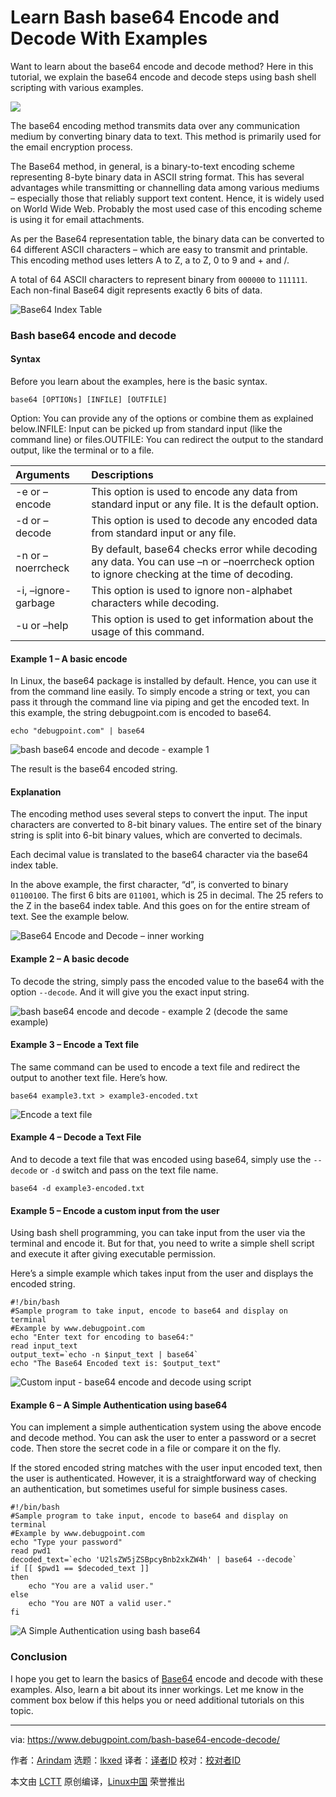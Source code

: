 [#]: subject: "Learn Bash base64 Encode and Decode With Examples"
[#]: via: "https://www.debugpoint.com/bash-base64-encode-decode/"
[#]: author: "Arindam https://www.debugpoint.com/author/admin1/"
[#]: collector: "lkxed"
[#]: translator: " "
[#]: reviewer: " "
[#]: publisher: " "
[#]: url: " "

Learn Bash base64 Encode and Decode With Examples
======
Want to learn about the base64 encode and decode method? Here in this tutorial, we explain the base64 encode and decode steps using bash shell scripting with various examples.

![][1]

The base64 encoding method transmits data over any communication medium by converting binary data to text. This method is primarily used for the email encryption process.

The Base64 method, in general, is a binary-to-text encoding scheme representing 8-byte binary data in ASCII string format. This has several advantages while transmitting or channelling data among various mediums – especially those that reliably support text content. Hence, it is widely used on World Wide Web. Probably the most used case of this encoding scheme is using it for email attachments.

As per the Base64 representation table, the binary data can be converted to 64 different ASCII characters – which are easy to transmit and printable. This encoding method uses letters A to Z, a to Z, 0 to 9 and + and /.

A total of 64 ASCII characters to represent binary from `000000` to `111111`. Each non-final Base64 digit represents exactly 6 bits of data.

![Base64 Index Table][2]

### Bash base64 encode and decode

#### Syntax

Before you learn about the examples, here is the basic syntax.

```
base64 [OPTIONs] [INFILE] [OUTFILE]
```

Option: You can provide any of the options or combine them as explained below.INFILE: Input can be picked up from standard input (like the command line) or files.OUTFILE: You can redirect the output to the standard output, like the terminal or to a file.

| Arguments | Descriptions | 
| :- | :- |
| -e or –encode | This option is used to encode any data from standard input or any file. It is the default option. | 
| -d or –decode | This option is used to decode any encoded data from standard input or any file. | 
| -n or –noerrcheck | By default, base64 checks error while decoding any data. You can use –n or –noerrcheck option to ignore checking at the time of decoding. | 
| -i, –ignore-garbage | This option is used to ignore non-alphabet characters while decoding. | 
| -u or –help | This option is used to get information about the usage of this command. |

#### Example 1 – A basic encode

In Linux, the base64 package is installed by default. Hence, you can use it from the command line easily. To simply encode a string or text, you can pass it through the command line via piping and get the encoded text. In this example, the string debugpoint.com is encoded to base64.

```
echo "debugpoint.com" | base64
```

![bash base64 encode and decode - example 1][3]

The result is the base64 encoded string.

#### Explanation

The encoding method uses several steps to convert the input. The input characters are converted to 8-bit binary values. The entire set of the binary string is split into 6-bit binary values, which are converted to decimals.

Each decimal value is translated to the base64 character via the base64 index table.

In the above example, the first character, “d”, is converted to binary `01100100`. The first 6 bits are `011001`, which is 25 in decimal. The 25 refers to the Z in the base64 index table. And this goes on for the entire stream of text. See the example below.

![Base64 Encode and Decode – inner working][4]

#### Example 2 – A basic decode

To decode the string, simply pass the encoded value to the base64 with the option `--decode`. And it will give you the exact input string.

![bash base64 encode and decode - example 2 (decode the same example)][5]

#### Example 3 – Encode a Text file

The same command can be used to encode a text file and redirect the output to another text file. Here’s how.

```
base64 example3.txt > example3-encoded.txt
```

![Encode a text file][6]

#### Example 4 – Decode a Text File

And to decode a text file that was encoded using base64, simply use the `--decode` or `-d` switch and pass on the text file name.

```
base64 -d example3-encoded.txt
```

#### Example 5 – Encode a custom input from the user

Using bash shell programming, you can take input from the user via the terminal and encode it. But for that, you need to write a simple shell script and execute it after giving executable permission.

Here’s a simple example which takes input from the user and displays the encoded string.

```
#!/bin/bash
#Sample program to take input, encode to base64 and display on terminal
#Example by www.debugpoint.com
echo "Enter text for encoding to base64:"
read input_text
output_text=`echo -n $input_text | base64`
echo "The Base64 Encoded text is: $output_text"
```

![Custom input - base64 encode and decode using script][7]

#### Example 6 – A Simple Authentication using base64

You can implement a simple authentication system using the above encode and decode method. You can ask the user to enter a password or a secret code. Then store the secret code in a file or compare it on the fly.

If the stored encoded string matches with the user input encoded text, then the user is authenticated. However, it is a straightforward way of checking an authentication, but sometimes useful for simple business cases.

```
#!/bin/bash
#Sample program to take input, encode to base64 and display on terminal
#Example by www.debugpoint.com
echo "Type your password"
read pwd1
decoded_text=`echo 'U2lsZW5jZSBpcyBnb2xkZW4h' | base64 --decode`
if [[ $pwd1 == $decoded_text ]]
then
    echo "You are a valid user."
else
    echo "You are NOT a valid user."
fi
```

![A Simple Authentication using bash base64][8]

### Conclusion

I hope you get to learn the basics of [Base64][9] encode and decode with these examples. Also, learn a bit about its inner workings. Let me know in the comment box below if this helps you or need additional tutorials on this topic.

--------------------------------------------------------------------------------

via: https://www.debugpoint.com/bash-base64-encode-decode/

作者：[Arindam][a]
选题：[lkxed][b]
译者：[译者ID](https://github.com/译者ID)
校对：[校对者ID](https://github.com/校对者ID)

本文由 [LCTT](https://github.com/LCTT/TranslateProject) 原创编译，[Linux中国](https://linux.cn/) 荣誉推出

[a]: https://www.debugpoint.com/author/admin1/
[b]: https://github.com/lkxed
[1]: https://www.debugpoint.com/wp-content/uploads/2021/11/base64example-1024x576.jpg
[2]: https://www.debugpoint.com/wp-content/uploads/2021/11/Base64-Index-Table.png
[3]: https://www.debugpoint.com/wp-content/uploads/2021/11/bash-base64-encode-and-decode-example-1.jpg
[4]: https://www.debugpoint.com/wp-content/uploads/2021/11/Base64-Encode-and-Decode-inner-working.png
[5]: https://www.debugpoint.com/wp-content/uploads/2021/11/bash-base64-encode-and-decode-example-2-decode-the-same-example.jpg
[6]: https://www.debugpoint.com/wp-content/uploads/2021/11/Encode-a-text-file.png
[7]: https://www.debugpoint.com/wp-content/uploads/2021/11/Custom-input-base64-encode-and-decode-using-script.png
[8]: https://www.debugpoint.com/wp-content/uploads/2021/11/A-Simple-Authentication-using-bash-base64.png
[9]: https://linux.die.net/man/1/base64

